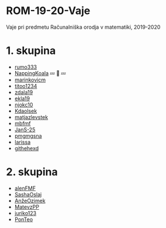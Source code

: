 # ROM-19-20-Vaje
Vaje pri predmetu Računalniška orodja v matematiki, 2019-2020

# 1. skupina

- [rumo333](https://github.com/rumo333/)
- [NappingKoala](https://github.com/NappingKoala/ROM) :zzz: :koala: :zzz:
- [marinkovicm](https://github.com/marinkovicm/ROM)
- [titoo1234](https://github.com/titoo1234/ROM)
- [zdala19](https://github.com/zdala19/ROM)
- [ekla19](https://github.com/ekla19/ROM)
- [njokc10](https://github.com/njokc10/ROM)
- [Kdaolsek](https://github.com/Kdolsek/ROM)
- [matjazlevstek](https://github.com/matjazlevstek/ROM)
- [mbfmf](https://github.com/mbfmf/ROM)
- [JanS-25](https://github.com/JanS-25/ROM)
- [pmgmgsna](https://github.com/pmgmgsna/ROM-19-20-vaje)
- [larissa](https://github.com/larissadzombic/ROM)
- [githehexd](https://github.com/githehexd/rom)

# 2. skupina

- [alenFMF](https://github.com/alenFMF/ROM-19-20-Vaje) 
- [SashaOslaj](https://github.com/SashaOslaj/ROM)
- [AnžeOzimek](https://github.com/anzeozimek/rom)
- [MatevzPP](https://github.com/MatevzPP/ROM)
- [juriko123](https://github.com/juriko123/ROM)
- [PonTeo](https://github.com/PonTeo/ROM)
